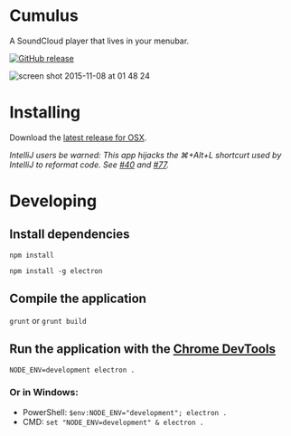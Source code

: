 # Cumulus
A SoundCloud player that lives in your menubar.

[![GitHub release](https://img.shields.io/badge/download-latest-blue.svg)](https://github.com/gillesdemey/Cumulus/releases/latest)

![screen shot 2015-11-08 at 01 48 24](https://cloud.githubusercontent.com/assets/868844/11018153/de01bade-85ba-11e5-84b4-73299530960b.png)

# Installing

Download the [latest release for OSX](https://github.com/gillesdemey/Cumulus/releases/latest).

*IntelliJ users be warned: This app hijacks the ⌘+Alt+L shortcurt used by IntelliJ to reformat code. See [#40](https://github.com/gillesdemey/Cumulus/issues/40#issuecomment-261022368) and [#77](https://github.com/gillesdemey/Cumulus/issues/77).*

# Developing

## Install dependencies
`npm install`

`npm install -g electron`

## Compile the application
`grunt` or `grunt build`

## Run the application with the [Chrome DevTools](https://developer.chrome.com/devtools)
`NODE_ENV=development electron .`

### Or in Windows:
- PowerShell: `$env:NODE_ENV="development"; electron .`
- CMD: `set "NODE_ENV=development" & electron .`
